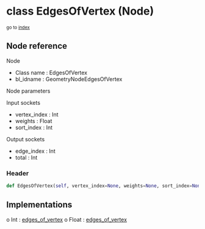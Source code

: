 # class EdgesOfVertex (Node)

<sub>go to [index](/docs/index.md)</sub>

## Node reference

Node
 - Class name : EdgesOfVertex
 - bl_idname : GeometryNodeEdgesOfVertex

Node parameters

Input sockets
 - vertex_index : Int
 - weights : Float
 - sort_index : Int

Output sockets
 - edge_index : Int
 - total : Int

### Header

``` python
def EdgesOfVertex(self, vertex_index=None, weights=None, sort_index=None, node_label=None, node_color=None):
```

## Implementations

o Int : [edges_of_vertex](/docs/GeoNodes_classes/Int.md#edges_of_vertex)
o Float : [edges_of_vertex](/docs/GeoNodes_classes/Float.md#edges_of_vertex)

